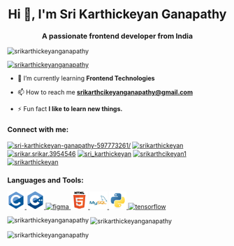 <h1 align="center">Hi 👋, I'm Sri Karthickeyan Ganapathy</h1>
<h3 align="center">A passionate frontend developer from India</h3>

<p align="left"> <img src="https://komarev.com/ghpvc/?username=srikarthickeyanganapathy&label=Profile%20views&color=0e75b6&style=flat" alt="srikarthickeyanganapathy" /> </p>

<p align="left"> <a href="https://github.com/ryo-ma/github-profile-trophy"><img src="https://github-profile-trophy.vercel.app/?username=srikarthickeyanganapathy" alt="srikarthickeyanganapathy" /></a> </p>

- 🌱 I’m currently learning **Frontend Technologies**

- 📫 How to reach me **srikarthcikeyanganapathy@gmail.com**

- ⚡ Fun fact **I like to learn new things.**

<h3 align="left">Connect with me:</h3>
<p align="left">
<a href="https://linkedin.com/in/sri-karthickeyan-ganapathy-597773261/" target="blank"><img align="center" src="https://raw.githubusercontent.com/rahuldkjain/github-profile-readme-generator/master/src/images/icons/Social/linked-in-alt.svg" alt="sri-karthickeyan-ganapathy-597773261/" height="30" width="40" /></a>
<a href="https://kaggle.com/srikarthickeyan" target="blank"><img align="center" src="https://raw.githubusercontent.com/rahuldkjain/github-profile-readme-generator/master/src/images/icons/Social/kaggle.svg" alt="srikarthickeyan" height="30" width="40" /></a>
<a href="https://fb.com/srikar.srikar.3954546" target="blank"><img align="center" src="https://raw.githubusercontent.com/rahuldkjain/github-profile-readme-generator/master/src/images/icons/Social/facebook.svg" alt="srikar.srikar.3954546" height="30" width="40" /></a>
<a href="https://instagram.com/sri_karthickeyan" target="blank"><img align="center" src="https://raw.githubusercontent.com/rahuldkjain/github-profile-readme-generator/master/src/images/icons/Social/instagram.svg" alt="sri_karthickeyan" height="30" width="40" /></a>
<a href="https://www.hackerrank.com/srikarthcikeyan1" target="blank"><img align="center" src="https://raw.githubusercontent.com/rahuldkjain/github-profile-readme-generator/master/src/images/icons/Social/hackerrank.svg" alt="srikarthcikeyan1" height="30" width="40" /></a>
<a href="https://www.leetcode.com/srikarthickeyan" target="blank"><img align="center" src="https://raw.githubusercontent.com/rahuldkjain/github-profile-readme-generator/master/src/images/icons/Social/leet-code.svg" alt="srikarthickeyan" height="30" width="40" /></a>
</p>

<h3 align="left">Languages and Tools:</h3>
<p align="left"> <a href="https://www.cprogramming.com/" target="_blank" rel="noreferrer"> <img src="https://raw.githubusercontent.com/devicons/devicon/master/icons/c/c-original.svg" alt="c" width="40" height="40"/> </a> <a href="https://www.w3schools.com/cpp/" target="_blank" rel="noreferrer"> <img src="https://raw.githubusercontent.com/devicons/devicon/master/icons/cplusplus/cplusplus-original.svg" alt="cplusplus" width="40" height="40"/> </a> <a href="https://www.figma.com/" target="_blank" rel="noreferrer"> <img src="https://www.vectorlogo.zone/logos/figma/figma-icon.svg" alt="figma" width="40" height="40"/> </a> <a href="https://www.w3.org/html/" target="_blank" rel="noreferrer"> <img src="https://raw.githubusercontent.com/devicons/devicon/master/icons/html5/html5-original-wordmark.svg" alt="html5" width="40" height="40"/> </a> <a href="https://www.mysql.com/" target="_blank" rel="noreferrer"> <img src="https://raw.githubusercontent.com/devicons/devicon/master/icons/mysql/mysql-original-wordmark.svg" alt="mysql" width="40" height="40"/> </a> <a href="https://www.python.org" target="_blank" rel="noreferrer"> <img src="https://raw.githubusercontent.com/devicons/devicon/master/icons/python/python-original.svg" alt="python" width="40" height="40"/> </a> <a href="https://www.tensorflow.org" target="_blank" rel="noreferrer"> <img src="https://www.vectorlogo.zone/logos/tensorflow/tensorflow-icon.svg" alt="tensorflow" width="40" height="40"/> </a> </p>

<p><img align="left" src="https://github-readme-stats.vercel.app/api/top-langs?username=srikarthickeyanganapathy&show_icons=true&locale=en&layout=compact" alt="srikarthickeyanganapathy" /></p>

<p>&nbsp;<img align="center" src="https://github-readme-stats.vercel.app/api?username=srikarthickeyanganapathy&show_icons=true&locale=en" alt="srikarthickeyanganapathy" /></p>

<p><img align="center" src="https://github-readme-streak-stats.herokuapp.com/?user=srikarthickeyanganapathy&" alt="srikarthickeyanganapathy" /></p>
